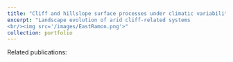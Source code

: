```yaml
---
title: "Cliff and hillslope surface processes under climatic variability"
excerpt: "Landscape evolution of arid cliff-related systems
<br/><img src='/images/EastRamon.png'>"
collection: portfolio
---
```


Related publications:

